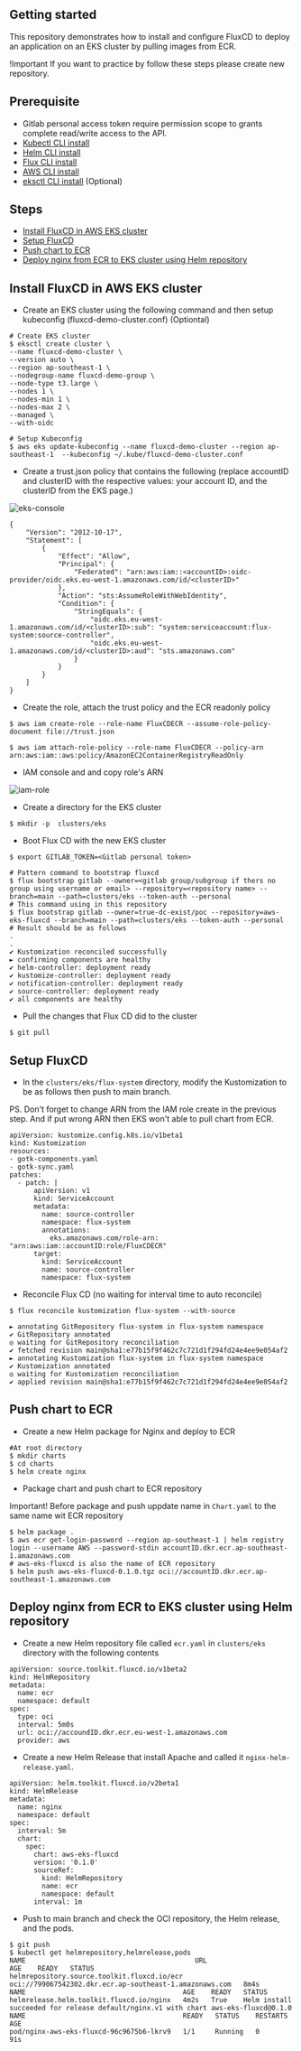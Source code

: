 ## Getting started

This repository demonstrates how to install and configure FluxCD to deploy an application on an EKS cluster by pulling images from ECR.

!Important If you want to practice by follow these steps please create new repository.

## Prerequisite
 - Gitlab personal access token require permission scope to grants complete read/write access to the API.
 - [Kubectl CLI install](https://kubernetes.io/docs/tasks/tools/)
 - [Helm CLI install](https://helm.sh/docs/intro/install/)
 - [Flux CLI install](https://fluxcd.io/flux/installation/#install-the-flux-cli)
 - [AWS CLI install](https://docs.aws.amazon.com/cli/latest/userguide/getting-started-install.html#getting-started-install-instructions)
 - [eksctl CLI install](https://eksctl.io/installation/) (Optional)

## Steps
- [Install FluxCD in AWS EKS cluster](https://gitlab.com/true-dc-exist/poc/aws-eks-fluxcd#install-fluxcd-in-aws-eks-cluster)
- [Setup FluxCD](https://gitlab.com/true-dc-exist/poc/aws-eks-fluxcd#setup-fluxcd)
- [Push chart to ECR](https://gitlab.com/true-dc-exist/poc/aws-eks-fluxcd#push-chart-to-ecr)
- [Deploy nginx from ECR to EKS cluster using Helm repository](https://gitlab.com/true-dc-exist/poc/aws-eks-fluxcd#deploy-nginx-from-ecr-to-eks-cluster-using-helm-repository)

## Install FluxCD in AWS EKS cluster
 - Create an EKS cluster using the following command and then setup kubeconfig (fluxcd-demo-cluster.conf) (Optiontal)
```
# Create EKS cluster
$ eksctl create cluster \
--name fluxcd-demo-cluster \
--version auto \
--region ap-southeast-1 \
--nodegroup-name fluxcd-demo-group \
--node-type t3.large \
--nodes 1 \
--nodes-min 1 \
--nodes-max 2 \
--managed \
--with-oidc

# Setup Kubeconfig
$ aws eks update-kubeconfig --name fluxcd-demo-cluster --region ap-southeast-1  --kubeconfig ~/.kube/fluxcd-demo-cluster.conf
```


- Create a trust.json policy that contains the following (replace accountID and clusterID with the respective values: your account ID, and the clusterID from the EKS page.)

![eks-console](https://gitlab.com/true-dc-exist/poc/aws-eks-fluxcd/-/raw/main/eks-console.jpg)
```
{
    "Version": "2012-10-17",
    "Statement": [
        {
            "Effect": "Allow",
            "Principal": {
                "Federated": "arn:aws:iam::<accountID>:oidc-provider/oidc.eks.eu-west-1.amazonaws.com/id/<clusterID>"
            },
            "Action": "sts:AssumeRoleWithWebIdentity",
            "Condition": {
                "StringEquals": {
                    "oidc.eks.eu-west-1.amazonaws.com/id/<clusterID>:sub": "system:serviceaccount:flux-system:source-controller",
                    "oidc.eks.eu-west-1.amazonaws.com/id/<clusterID>:aud": "sts.amazonaws.com"
                }
            }
        }
    ]
}
```
- Create the role, attach the trust policy and the ECR readonly policy
```
$ aws iam create-role --role-name FluxCDECR --assume-role-policy-document file://trust.json

$ aws iam attach-role-policy --role-name FluxCDECR --policy-arn arn:aws:iam::aws:policy/AmazonEC2ContainerRegistryReadOnly
```

- IAM console and and copy role's ARN

![iam-role](https://gitlab.com/true-dc-exist/poc/aws-eks-fluxcd/-/raw/main/iam-role.jpg)

- Create a directory for the EKS cluster

```
$ mkdir -p  clusters/eks
```

- Boot Flux CD with the new EKS cluster
```
$ export GITLAB_TOKEN=<Gitlab personal token>

# Pattern command to bootstrap fluxcd
$ flux bootstrap gitlab --owner=<gitlab group/subgroup if thers no group using username or email> --repository=<repository name> --branch=main --path=clusters/eks --token-auth --personal
# This command using in this repository
$ flux bootstrap gitlab --owner=true-dc-exist/poc --repository=aws-eks-fluxcd --branch=main --path=clusters/eks --token-auth --personal
# Result should be as follows
.
.
✔ Kustomization reconciled successfully
► confirming components are healthy
✔ helm-controller: deployment ready
✔ kustomize-controller: deployment ready
✔ notification-controller: deployment ready
✔ source-controller: deployment ready
✔ all components are healthy
```

- Pull the changes that Flux CD did to the cluster
```
$ git pull
```
## Setup FluxCD
- In the `clusters/eks/flux-system` directory, modify the Kustomization to be as follows then push to main branch.

PS. Don't forget to change ARN from the IAM role create in the previous step. And if put wrong ARN then EKS won't able to pull chart from ECR.
```
apiVersion: kustomize.config.k8s.io/v1beta1
kind: Kustomization
resources:
- gotk-components.yaml
- gotk-sync.yaml
patches:
  - patch: |
      apiVersion: v1
      kind: ServiceAccount
      metadata:
        name: source-controller
        namespace: flux-system
        annotations:
          eks.amazonaws.com/role-arn: "arn:aws:iam::accountID:role/FluxCDECR" 
      target:
        kind: ServiceAccount
        name: source-controller
        namespace: flux-system
```

- Reconcile Flux CD (no waiting for interval time to auto reconcile)
```
$ flux reconcile kustomization flux-system --with-source

► annotating GitRepository flux-system in flux-system namespace
✔ GitRepository annotated
◎ waiting for GitRepository reconciliation
✔ fetched revision main@sha1:e77b15f9f462c7c721d1f294fd24e4ee9e054af2
► annotating Kustomization flux-system in flux-system namespace
✔ Kustomization annotated
◎ waiting for Kustomization reconciliation
✔ applied revision main@sha1:e77b15f9f462c7c721d1f294fd24e4ee9e054af2
```

## Push chart to ECR
- Create a new Helm package for Nginx and deploy to ECR
```
#At root directory
$ mkdir charts
$ cd charts
$ helm create nginx
```

- Package chart and push chart to ECR repository

Important! Before package and push uppdate name in `Chart.yaml` to the same name wit ECR repository 

```
$ helm package .
$ aws ecr get-login-password --region ap-southeast-1 | helm registry login --username AWS --password-stdin accountID.dkr.ecr.ap-southeast-1.amazonaws.com
# aws-eks-fluxcd is also the name of ECR repository
$ helm push aws-eks-fluxcd-0.1.0.tgz oci://accountID.dkr.ecr.ap-southeast-1.amazonaws.com
```

## Deploy nginx from ECR to EKS cluster using Helm repository

- Create a new Helm repository file called `ecr.yaml` in `clusters/eks` directory with the following contents
```
apiVersion: source.toolkit.fluxcd.io/v1beta2
kind: HelmRepository
metadata:
  name: ecr
  namespace: default
spec:
  type: oci
  interval: 5m0s
  url: oci://accoundID.dkr.ecr.eu-west-1.amazonaws.com
  provider: aws
```
- Create a new Helm Release that install Apache and called it `nginx-helm-release.yaml`.
```
apiVersion: helm.toolkit.fluxcd.io/v2beta1
kind: HelmRelease
metadata:
  name: nginx
  namespace: default
spec:
  interval: 5m
  chart:
    spec:
      chart: aws-eks-fluxcd
      version: '0.1.0'
      sourceRef:
        kind: HelmRepository
        name: ecr
        namespace: default
      interval: 1m
```

- Push to main branch and check the OCI repository, the Helm release, and the pods.
```
$ git push 
$ kubectl get helmrepository,helmrelease,pods
NAME                                          URL                                                       AGE    READY   STATUS
helmrepository.source.toolkit.fluxcd.io/ecr   oci://799067542302.dkr.ecr.ap-southeast-1.amazonaws.com   8m4s           
NAME                                       AGE    READY   STATUS
helmrelease.helm.toolkit.fluxcd.io/nginx   4m2s   True    Helm install succeeded for release default/nginx.v1 with chart aws-eks-fluxcd@0.1.0
NAME                                       READY   STATUS    RESTARTS   AGE
pod/nginx-aws-eks-fluxcd-96c9675b6-lkrv9   1/1     Running   0          91s
```